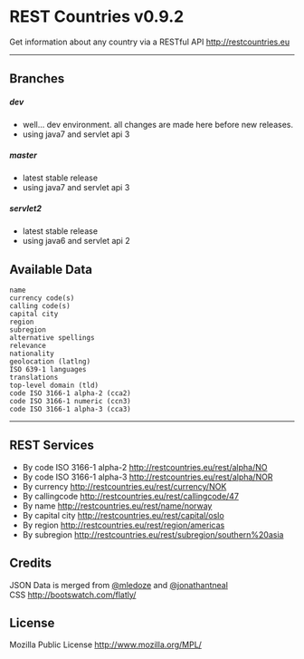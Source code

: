 REST Countries v0.9.2
=====================

Get information about any country via a RESTful API http://restcountries.eu

----------

Branches
---------
##### dev
* well... dev environment. all changes are made here before new releases.
* using java7 and servlet api 3

##### master
* latest stable release
* using java7 and servlet api 3

##### servlet2
* latest stable release
* using java6 and servlet api 2

Available Data
---------

    name
    currency code(s)
    calling code(s)
    capital city
    region
    subregion
    alternative spellings
    relevance
    nationality
    geolocation (latlng)
    ISO 639-1 languages
    translations
    top-level domain (tld)
    code ISO 3166-1 alpha-2 (cca2)
    code ISO 3166-1 numeric (ccn3)
    code ISO 3166-1 alpha-3 (cca3)
----------

REST Services
---------
- By code ISO 3166-1 alpha-2 http://restcountries.eu/rest/alpha/NO
- By code ISO 3166-1 alpha-3 http://restcountries.eu/rest/alpha/NOR
- By currency http://restcountries.eu/rest/currency/NOK
- By callingcode http://restcountries.eu/rest/callingcode/47
- By name http://restcountries.eu/rest/name/norway
- By capital city http://restcountries.eu/rest/capital/oslo
- By region http://restcountries.eu/rest/region/americas
- By subregion http://restcountries.eu/rest/subregion/southern%20asia

Credits
---------
JSON Data is merged from [@mledoze] and [@jonathantneal] <br />
CSS http://bootswatch.com/flatly/

License
---------
Mozilla Public License http://www.mozilla.org/MPL/

[@mledoze]: https://github.com/mledoze/countries
[@jonathantneal]: https://github.com/jonathantneal/countries

